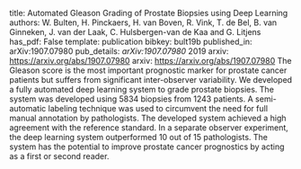 title: Automated Gleason Grading of Prostate Biopsies using Deep Learning
authors: W. Bulten, H. Pinckaers, H. van Boven, R. Vink, T. de Bel, B. van Ginneken, J. van der Laak, C. Hulsbergen-van de Kaa and G. Litjens
has_pdf: False
template: publication
bibkey: bult19b
published_in: arXiv:1907.07980
pub_details: <i>arXiv:1907.07980</i> 2019
arxiv: https://arxiv.org/abs/1907.07980
arxiv: https://arxiv.org/abs/1907.07980
The Gleason score is the most important prognostic marker for prostate cancer patients but suffers from significant inter-observer variability. We developed a fully automated deep learning system to grade prostate biopsies. The system was developed using 5834 biopsies from 1243 patients. A semi-automatic labeling technique was used to circumvent the need for full manual annotation by pathologists. The developed system achieved a high agreement with the reference standard. In a separate observer experiment, the deep learning system outperformed 10 out of 15 pathologists. The system has the potential to improve prostate cancer prognostics by acting as a first or second reader.

